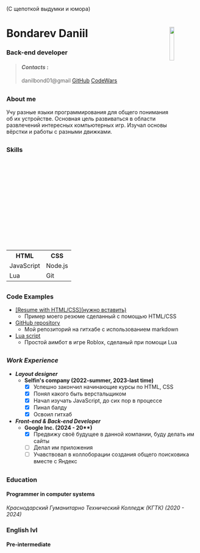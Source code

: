 (С щепоткой выдумки и юмора)
# Bondarev Daniil               <img align="right" width="15%" height="15%" src="https://i.pinimg.com/736x/c2/98/b2/c298b2348456023dfd79a2e422c5f058--martin-schoeller-portrait-inspiration.jpg">
### Back-end developer  
  
>#### ___Contacts___ : ####
>danilbond01@gmail 
><u>[GitHub](https://github.com/F0rNiX)</u>
><u>[CodeWars](https://www.codewars.com/users/F0rNiX)</u>

##  

### __About me__  
Учу разные языки программирования для общего понимания об их устройстве. Основная цель развиваться в области развлечений интересных компьютерных игр. Изучал основы вёрстки и работы с разными движками.

##

### __Skills__  <i>
### <table style="margin: auto;">
  <tr><th>HTML</th>           <th>CSS</th>      
  <tr><td>JavaScript</td>   <td>Node.js</td>       
  <tr><td>Lua</td>        <td>Git</td>       
</table> </i>  

##

### __Code Examples__  
* <u>[Resume with HTML/CSS](нужно вставить)</u>  
    * Пример моего резюме сделанный с помощью HTML/CSS  
* <u>[GitHub repository](https://github.com/F0rNiX/rsschool-cv)</u>  
    * Мой репозиторий на гитхабе с использованием markdown
* <u>[Lua script](https://rbxscript.com/scripts-copy/UniversalAimlock-E9duv)</u>  
    * Простой аимбот в игре Roblox, сделаный при помощи Lua

##  

### ___Work Experience___  
- ___Layout designer___  
  - __Selfin's company (2022-summer, 2023-last time)__  
    - [x] Успешно закончил начинающие курсы по HTML, CSS  
    - [x] Понял какого быть верстальщиком  
    - [x] Начал изучать JavaScript, до сих пор в процессе  
    - [x] Пинал балду
    - [x] Освоил гитхаб  

- ___Front-end & Back-end Developer___  
  - __Google Inc. (2024 - 20**)__  
    - [x] Предвижу своё будущее в данной компании, буду делать им сайты  
    - [ ] Делал им приложения  
    - [ ] Учавствовал в коллоборации создания общего поисковика вместе с Яндекс  
  
  ##

### __Education__
#### Programmer in computer systems  
<i>Краснодарский Гуманитарно Технический Колледж (КГТК) (2020 - 2024)</i>  
### __English lvl__
#### Pre-intermediate
